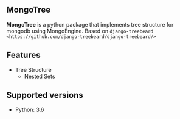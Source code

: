 MongoTree
---------

**MongoTree** is a python package that implements tree structure for mongodb using MongoEngine. Based on `django-treebeard <https://github.com/django-treebeard/django-treebeard/>`

Features
--------
- Tree Structure
  - Nested Sets
  
Supported versions
-----------------
- Python: 3.6
